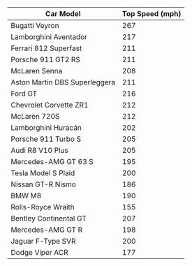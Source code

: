 | Car Model        | Top Speed (mph) |
|------------------|-----------------|
| Bugatti Veyron   | 267             |
| Lamborghini Aventador | 217         |
| Ferrari 812 Superfast | 211         |
| Porsche 911 GT2 RS | 211           |
| McLaren Senna    | 208             |
| Aston Martin DBS Superleggera | 211  |
| Ford GT          | 216             |
| Chevrolet Corvette ZR1 | 212     |
| McLaren 720S     | 212             |
| Lamborghini Huracán | 202         |
| Porsche 911 Turbo S | 205         |
| Audi R8 V10 Plus | 205             |
| Mercedes-AMG GT 63 S | 195        |
| Tesla Model S Plaid | 200         |
| Nissan GT-R Nismo | 186           |
| BMW M8           | 190             |
| Rolls-Royce Wraith | 155           |
| Bentley Continental GT | 207       |
| Mercedes-AMG GT R | 198            |
| Jaguar F-Type SVR | 200           |
| Dodge Viper ACR  | 177             |
